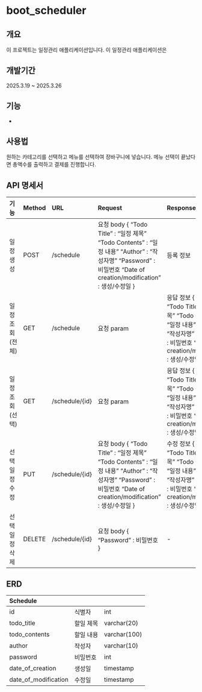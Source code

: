 # boot_scheduler

## 개요
이 프로젝트는 일정관리 애플리케이션입니다. 
이 일정관리 애플리케이션은 

## 개발기간
2025.3.19 ~ 2025.3.26

## 기능
- 

## 사용법
원하는 카테고리를 선택하고 메뉴를 선택하여 장바구니에 넣습니다. 메뉴 선택이 끝났다면 총액수를 출력하고 결제를 진행합니다.

## API 명세서
| 기능 | Method | URL | Request | Response | 상태코드 |
| :---- | :---- | :---- | :---- | :---- | :---- |
| 일정 생성 | POST | /schedule | 요청 body { “Todo Title” : “일정 제목” “Todo Contents” : “일정 내용” “Author” : “작성자명” “Password” : 비밀번호 “Date of creation/modification” : 생성/수정일 } | 등록 정보 | 201 : 정상 생성 |
| 일정 조회(전체) | GET | /schedule | 요청 param | 응답 정보 { “id” : 아이디 “Todo Title” : “일정 제목” “Todo Contents” : “일정 내용” “Author” : “작성자명” “Password” : 비밀번호 “Date of creation/modification” : 생성/수정일 } | 200 : 정상 조회 |
| 일정 조회(선택) | GET | /schedule/{id} | 요청 param | 응답 정보 { “id” : 아이디 “Todo Title” : “일정 제목” “Todo Contents” : “일정 내용” “Author” : “작성자명” “Password” : 비밀번호 “Date of creation/modification” : 생성/수정일 } | 200 : 정상 조회 |
| 선택 일정 수정 | PUT | /schedule/{id} | 요청 body { “Todo Title” : “일정 제목” “Todo Contents” : “일정 내용” “Author” : “작성자명” “Password” : 비밀번호 “Date of creation/modification” : 생성/수정일 } | 수정 정보 { “id” : 아이디 “Todo Title” : “일정 제목” “Todo Contents” : “일정 내용” “Author” : “작성자명” “Password” : 비밀번호 “Date of creation/modification” : 생성/수정일 } | 200 : 정상 수정 |
| 선택 일정 삭제 | DELETE | /schedule/{id} | 요청 body { “Password” : 비밀번호 } | \- | 200 : 정상 삭제 |

## ERD  

| Schedule |  |  |
| :---- | :---- | :---- |
| id | 식별자 | int |
| todo\_title | 할일 제목 | varchar(20) |
| todo\_contents | 할일 내용 | varchar(100) |
| author | 작성자 | varchar(10) |
| password | 비밀번호 | int |
| date\_of\_creation | 생성일 | timestamp |
| date\_of\_modification | 수정일 | timestamp |


